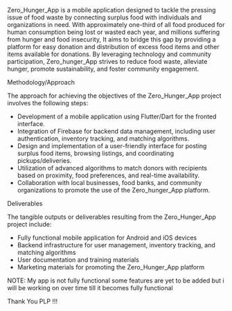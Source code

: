 Zero_Hunger_App is a mobile application designed to tackle the pressing issue of food waste by connecting surplus food with individuals and organizations in need. With approximately one-third of all food produced for human consumption being lost or wasted each year, and millions suffering from hunger and food insecurity, It aims to bridge this gap by providing a platform for easy donation and distribution of excess food items and other items available for donations. By leveraging technology and community participation, Zero_hunger_App strives to reduce food waste, alleviate hunger, promote sustainability, and foster community engagement.

Methodology/Approach

The approach for achieving the objectives of the Zero_Hunger_App project involves the following steps:
- Development of a mobile application using Flutter/Dart for the fronted interface.
- Integration of Firebase for backend data management, including user authentication, inventory tracking, and matching algorithms.
- Design and implementation of a user-friendly interface for posting surplus food items, browsing listings, and coordinating pickups/deliveries.
- Utilization of advanced algorithms to match donors with recipients based on proximity, food preferences, and real-time availability.
- Collaboration with local businesses, food banks, and community organizations to promote the use of the Zero_hunger_App platform.

Deliverables

The tangible outputs or deliverables resulting from the Zero_Hunger_App project include:
- Fully functional mobile application for Android and iOS devices
- Backend infrastructure for user management, inventory tracking, and matching algorithms
- User documentation and training materials
- Marketing materials for promoting the Zero_Hunger_App platform

NOTE:
My app is not fully functional some features are yet to be added but i will be working  on over time till it becomes fully functional



Thank You PLP !!!